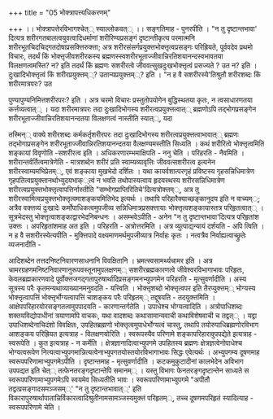 +++
title = "05 भोक्त्रापत्त्यधिकरणम्"

+++
।। भोक्त्रापत्तेरविभागश्चेत्् स्याल्लोकवत्् ।। सङ्गतिमाह - पुनरपीति । "न तु दृष्टान्तभावा' दित्यत्र शरीरगतबालत्वयुवत्वादिधर्माणां शरीरिण्यप्रसङ्गं दृष्टान्तीकृत्य परमात्मनि शरीरभूतचिदचिद्गतदोषाप्रसक्त्तिरुक्त्ता; अत्र शरीरसंसर्गप्रयुक्त्तभोक्त्तृत्वप्रसङ्गः परिह्रियते, पूर्ववदेव प्रथमो विचारः, तदर्थं किं भोक्त्तृजीवशरीरकस्य ब्रह्मणस्स्वशरीरभूताज्जीवान्निरतिशयानन्दस्वभावतया विलक्षणत्वमस्ति? न? इति तदर्थं किं ब्रह्मणः सशरीरत्वे जीववत्सुखदुःखभोक्त्तृत्वं प्रसज्यते ? उत न? इति । दुःखादिभोक्त्तृत्वं किं शरीरप्रयुक्त्तम््? उतान्यप्रयुक्त्तम््? इति । "न ह वै सशरीरस्ये'तिश्रुतौ शरीरशब्दः किं शरीरमात्रपरः? उत

पुण्यापुण्यनिमित्तशरीरपरः? इति । अत्र चरमो विचारः प्रस्तुतोपयोगेन बुद्धिस्थतया कृतः, न त्वसाधारणतया कर्त्तव्यत्वात्् । यदा शरीरमात्रपरः तदा दुःखादिभोगस्य शरीरत्वप्रयुक्त्तत्वात्् ब्रह्मणोऽपि तद्भोगप्रसङ्गेन शरीरभूताज्जीवान्निरतिशयानन्दतया विलक्षणत्वं नास्तीति स्यात््, यदा

तस्मिन्् वाक्ये शरीरशब्दः कर्मकर्तृशरीरपरः तदा दुःखादिभोगस्य शरीरत्वप्रयुक्त्तत्वाभावात्् ब्रह्मणः तद्भोगाप्रसङ्गेन शरीरभूताज्जीवान्निरतिशयानन्दतया वैलक्षण्यमस्तीति सिध्यति । कथं शरीरित्वे भोक्त्तृत्वमिति शङ्कायां विवृणोति -सशरीरत्व इति । अधिकरणारम्भमाक्षिपति - ननु चेति । परिहरति - नैवमिति । शरीरान्तर्वर्तित्वमात्रेणेति - मात्रशब्देन शरीरं प्रति स्वाम्यव्यावृत्तिः जीववत्सशरीरत्व इत्यनेन शरीरस्वाम्यमभिप्रेतम््, एवं शङ्काया मुखभेदो दर्शितः । यथा कायर्वशात्परगृहं प्रविष्टस्य गृहसन्निधिमात्रेण गृहपतित्वप्रयुक्त्तानर्थाभ्युदयभाक््त्वं न भवति तथोपास्यत्वाय हृदयस्थस्य शरीरसन्निधिमात्रेण शरीरत्वप्रयुक्त्तभोक्त्तृत्वापत्तिर्नास्तीति "सम्भोगप्राप्तिरितिचे'दित्यत्रोक्त्तम््, अत्र तु शरीरस्वामित्वप्रयुक्त्तभोक्त्तृत्वमाशङ्कयमितिभेद इत्यर्थः । तथापि परिहारैक्याच्छङ्कानुदय इति न वाच्यम््; अत्रैव वक्त्तव्यं दुःखादेः कर्मोपाधिकत्वमुपजीव्य सन्निधिमात्रप्रसक्त्तायाः भोक्त्तृत्वशङ्कायास्तत्र परिहृतत्वात्् । सूत्रभेदस्तु भोक्त्तृत्वाशङ्काद्वारभेदनिबन्धनः । असम्भवेऽपीति - अनेन "न तु दृष्टान्तभावा'दित्यत्र परिहृतांश उक्त्तः । अपरिहृतांशमाह अत इति । परिहरति - अत्रोत्तरमिति । अत्र व्युत्पाद्यन्यायं दर्शयति - अपि त्विति । न ह वै सशरीरस्येत्यपीति - मुक्त्तिपादे वक्ष्यमाणमर्थमुपजीव्यात्र निर्वाहः कृतः । नत्वत्रैव निर्वाह्यत्वाच्छ्रुतेः व्यजनादीति -

आदिशब्देन तत्तदनिष्टनिवारणसाधनानि विवक्षितानि । भ्रमत्स्वसामर्थ्यचामर इति । अत्र चामरग्रहणमनिष्टनिवारणानुरूपवस्तूनामुपलक्षणम्् सशरीरब्रह्मकारणत्वे जीवेश्वरविभागाभावः परिहृतः, केवलब्रह्मकारणवादे पूर्वोक्त्तजगद्गतापुरुषार्थादिप्रसङ्गमनभ्युपगमेन परिहरति - मृत्सुवर्णादीति । अस्य सूत्रस्य परैः कृतमन्यथाव्याख्यानमनुवदति - यत्त्विति । भोक्त्तृशब्दो भोक्त्तृत्वपर इति तैरप्युक्त्तम्् भोग्यस्य भोक्त्तृत्वापत्तिं भोक्त्तृर्भोग्यत्वापत्तिं चाशङ्कय परैः परिहृतम्् तद्दूषयति - तदयुक्त्तमिति । आक्षेपपरिहारयोरसङ्गतत्वमुपपादयति - कारणान्तर्गतेति । उपाधेश्च भोग्यत्वादिति । अत्रोपाधिशब्दः शक्तयविद्योपाधीनां त्रयाणामपि वाचकः, यथा वादशब्दः कथासामान्यवाची कथाविशेषवाची च तद्वत्् । यद्वा उपाधिशब्देनाचिदंशो विवक्षितः, उपहितब्रह्मणो भोक्त्तृत्वमुपाधेर्भोग्यत्वं चास्तु, तथापि तयोरुपाधिब्रह्मणोरविभाग आशङ्कय परिह्रियत इत्यत्राह - विलक्षणयोरिति । स्वरूपस्यैव परिणामे शङ्कापरिहारावुपपद्येते इत्यत्राह - स्वरूपेति । कुत इत्यत्राह - न कर्मेति । क्षेत्रज्ञानादित्वाभ्युपगमे उपहितस्य ब्रह्मणः क्षेत्रज्ञत्वेनोपाधेश्च भोग्यत्वरूपेण नित्यत्वाभ्युपगमान्नित्यत्वेनाभ्युपगतयोस्तयोरविभागाभावः सिद्धः एवेत्यर्थः । अभ्युपगम्य दूषणमाह स्वरूपपरिणामाभ्युपगमेऽपीति । दृष्टान्तमाह - मृत्सुवर्णादीति । कटकमुकुटादीनां कालभेदेन अविभाग उपपद्यत इति चेत्् तत्फेनतरङ्गदृष्टान्तेपि समानम्् । यस्तु विभागः फेनतरङ्गदृष्टान्तेन साध्यते स स्वरूपपरिणामाभ्युपगमेऽपि स्वयमेव सिध्यतीति भावः । स्वरूपपरिणामाभ्युपगमे "अपीतौ तद्वत्प्रसङ्गादसमञ्जसम््' "न तु दृष्टान्तभावात््' इति विकारापुरुषार्थापातान्निर्विकारत्वादिश्रुतीनामसामञ्जस्यमुक्त्तं परिहृतम््, तच्च दूषणमपरिहृतं स्यादित्याह - स्वरूपपरिणामे चेति ।

